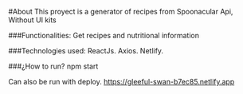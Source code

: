 #About
This proyect is a generator of recipes from Spoonacular Api, Without UI kits 

###Functionalities:
Get recipes and nutritional information

###Technologies used:
ReactJs.
Axios.
Netlify.

###¿How to run?
      npm start
      
Can also be run with deploy.
      https://gleeful-swan-b7ec85.netlify.app
